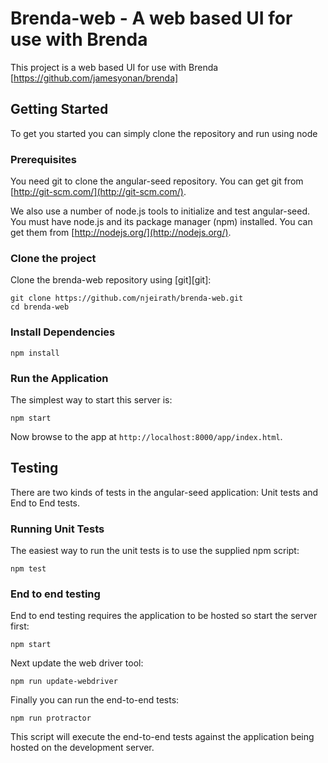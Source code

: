 # Brenda-web - A web based UI for use with Brenda

This project is a web based UI for use with Brenda [https://github.com/jamesyonan/brenda]


## Getting Started

To get you started you can simply clone the repository and run using node

### Prerequisites

You need git to clone the angular-seed repository. You can get git from
[http://git-scm.com/](http://git-scm.com/).

We also use a number of node.js tools to initialize and test angular-seed. You must have node.js and
its package manager (npm) installed.  You can get them from [http://nodejs.org/](http://nodejs.org/).

### Clone the project

Clone the brenda-web repository using [git][git]:

```
git clone https://github.com/njeirath/brenda-web.git
cd brenda-web
```

### Install Dependencies

```
npm install
```

### Run the Application

The simplest way to start this server is:

```
npm start
```

Now browse to the app at `http://localhost:8000/app/index.html`.


## Testing

There are two kinds of tests in the angular-seed application: Unit tests and End to End tests.

### Running Unit Tests

The easiest way to run the unit tests is to use the supplied npm script:

```
npm test
```

### End to end testing

End to end testing requires the application to be hosted so start the server first:

```
npm start
```

Next update the web driver tool:

```
npm run update-webdriver
```

Finally you can run the end-to-end tests:

```
npm run protractor
```

This script will execute the end-to-end tests against the application being hosted on the
development server.
